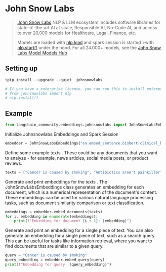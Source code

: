 # John Snow Labs

>[John Snow Labs](https://nlp.johnsnowlabs.com/) NLP & LLM ecosystem includes software libraries for state-of-the-art AI at scale, Responsible AI, No-Code AI, and access to over 20,000 models for Healthcare, Legal, Finance, etc.
>
>Models are loaded with [nlp.load](https://nlp.johnsnowlabs.com/docs/en/jsl/load_api) and spark session is started >with [nlp.start()](https://nlp.johnsnowlabs.com/docs/en/jsl/start-a-sparksession) under the hood.
>For all 24.000+ models, see the [John Snow Labs Model Models Hub](https://nlp.johnsnowlabs.com/models)


## Setting up


```python
%pip install --upgrade --quiet  johnsnowlabs
```


```python
# If you have a enterprise license, you can run this to install enterprise features
# from johnsnowlabs import nlp
# nlp.install()
```

## Example


```python
from langchain_community.embeddings.johnsnowlabs import JohnSnowLabsEmbeddings
```

Initialize Johnsnowlabs Embeddings and Spark Session


```python
embedder = JohnSnowLabsEmbeddings("en.embed_sentence.biobert.clinical_base_cased")
```

Define some example texts . These could be any documents that you want to analyze - for example, news articles, social media posts, or product reviews.


```python
texts = ["Cancer is caused by smoking", "Antibiotics aren't painkiller"]
```

Generate and print embeddings for the texts . The JohnSnowLabsEmbeddings class generates an embedding for each document, which is a numerical representation of the document's content. These embeddings can be used for various natural language processing tasks, such as document similarity comparison or text classification.


```python
embeddings = embedder.embed_documents(texts)
for i, embedding in enumerate(embeddings):
    print(f"Embedding for document {i + 1}: {embedding}")
```

Generate and print an embedding for a single piece of text. You can also generate an embedding for a single piece of text, such as a search query. This can be useful for tasks like information retrieval, where you want to find documents that are similar to a given query.


```python
query = "Cancer is caused by smoking"
query_embedding = embedder.embed_query(query)
print(f"Embedding for query: {query_embedding}")
```
